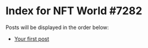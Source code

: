 # Index for NFT World #7282
Posts will be displayed in the order below:

- [Your first post](./001-first.md)

